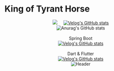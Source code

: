 # King of Tyrant Horse
<!---
dbwpghks56/dbwpghks56 is a ✨ special ✨ repository because its `README.md` (this file) appears on your GitHub profile.
You can click the Preview link to take a look at your changes.
--->
<div align="center">

<a href="https://hits.seeyoufarm.com"><img src="https://hits.seeyoufarm.com/api/count/incr/badge.svg?url=https%3A%2F%2Fgithub.com%2Fdbwpghks56&count_bg=%2379C83D&title_bg=%23555555&icon=&icon_color=%23E7E7E7&title=hits&edge_flat=false"/></a>
&nbsp; &nbsp; 
[![Velog's GitHub stats](https://velog-readme-stats.vercel.app/api/badge?name=JeaHwan)](https://velog.io/@dbwpghks56) <br>
![Anurag's GitHub stats](https://github-readme-stats-git-masterrstaa-rickstaa.vercel.app/api?username=dbwpghks56&show_icons=true&theme=dark)
<br><br>Spring Boot <br>
[![Velog's GitHub stats](https://velog-readme-stats.vercel.app/api?name=dbwpghks56&color=dark&tag=Spring-boot)](https://github.com/eungyeole/velog-readme-stats) <br>
<br>Dart & Flutter <br>
[![Velog's GitHub stats](https://velog-readme-stats.vercel.app/api?name=dbwpghks56&color=dark&tag=flutter)](https://github.com/eungyeole/velog-readme-stats) <br>
![Header](https://capsule-render.vercel.app/api?type=waving&color=gradient&customColorList=0,2,2,5,5&height=200&section=footer)

</div>

